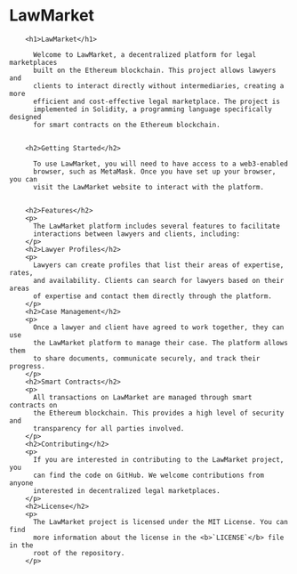 # LawMarket
        <h1>LawMarket</h1>
        
          Welcome to LawMarket, a decentralized platform for legal marketplaces
          built on the Ethereum blockchain. This project allows lawyers and
          clients to interact directly without intermediaries, creating a more
          efficient and cost-effective legal marketplace. The project is
          implemented in Solidity, a programming language specifically designed
          for smart contracts on the Ethereum blockchain.
        

        <h2>Getting Started</h2>
        
          To use LawMarket, you will need to have access to a web3-enabled
          browser, such as MetaMask. Once you have set up your browser, you can
          visit the LawMarket website to interact with the platform.
        

        <h2>Features</h2>
        <p>
          The LawMarket platform includes several features to facilitate
          interactions between lawyers and clients, including:
        </p>
        <h2>Lawyer Profiles</h2>
        <p>
          Lawyers can create profiles that list their areas of expertise, rates,
          and availability. Clients can search for lawyers based on their areas
          of expertise and contact them directly through the platform.
        </p>
        <h2>Case Management</h2>
        <p>
          Once a lawyer and client have agreed to work together, they can use
          the LawMarket platform to manage their case. The platform allows them
          to share documents, communicate securely, and track their progress.
        </p>
        <h2>Smart Contracts</h2>
        <p>
          All transactions on LawMarket are managed through smart contracts on
          the Ethereum blockchain. This provides a high level of security and
          transparency for all parties involved.
        </p>
        <h2>Contributing</h2>
        <p>
          If you are interested in contributing to the LawMarket project, you
          can find the code on GitHub. We welcome contributions from anyone
          interested in decentralized legal marketplaces.
        </p>
        <h2>License</h2>
        <p>
          The LawMarket project is licensed under the MIT License. You can find
          more information about the license in the <b>`LICENSE`</b> file in the
          root of the repository.
        </p>

